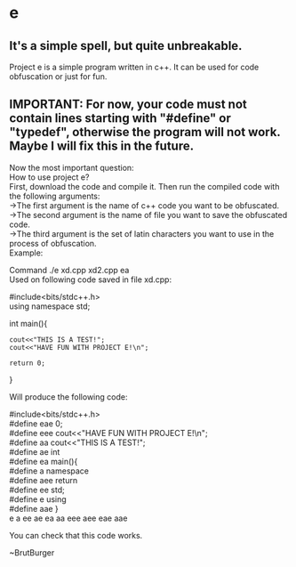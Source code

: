 # e
It's a simple spell, but quite unbreakable.
-------------------------------------------
Project e is a simple program written in c++. It can be used for code obfuscation or just for fun.

IMPORTANT: For now, your code must not contain lines starting with "#define" or "typedef", otherwise the program will not work.
Maybe I will fix this in the future.
------------------------------------
Now the most important question:  
How to use project e?  
First, download the code and compile it. Then run the compiled code with the following arguments:  
->The first argument is the name of c++ code you want to be obfuscated.  
->The second argument is the name of file you want to save the obfuscated code.  
->The third argument is the set of latin characters you want to use in the process of obfuscation.  
Example:  

Command ./e xd.cpp xd2.cpp ea  
Used on following code saved in file xd.cpp:  

#include<bits/stdc++.h>  
using namespace std;  

int main(){  
	
	cout<<"THIS IS A TEST!";
	cout<<"HAVE FUN WITH PROJECT E!\n";
	
	return 0;
}

Will produce the following code:

#include<bits/stdc++.h>  
#define eae 0;  
#define eee cout<<"HAVE FUN WITH PROJECT E!\n";  
#define aa cout<<"THIS IS A TEST!";  
#define ae int  
#define ea main(){  
#define a namespace  
#define aee return  
#define ee std;  
#define e using  
#define aae }  
e a ee ae ea aa eee aee eae aae   


You can check that this code works.  


~BrutBurger  
